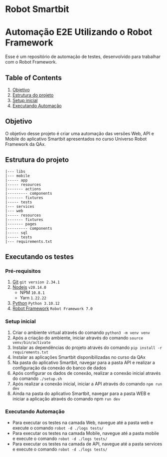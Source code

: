 # Robot Smartbit

# Automação E2E Utilizando o Robot Framework

Esse é um repositório de automação de testes, desenvolvido para trabalhar com o Robot Framework.

## Table of Contents

1. [Objetivo](#objetivo)
2. [Estrutura do projeto](#estrutura-do-projeto)
5. [Setup inicial](#setup-inicial)
6. [Executando Automação](#executando-automação)

## Objetivo

O objetivo desse projeto é criar uma automação das versões Web, API e Mobile do aplicativo Smartbit apresentados no curso Universo Robot Framework da QAx.

## Estrutura do projeto

```
|--- libs
|--- mobile
|----- app
|----- resources
|------- actions
|--------- components
|------- fixtures
|----- tests
|--- services
|--- web
|----- resources
|------- fixtures
|------- pages
|--------- components
|----- sql
|----- tests
|--- requirements.txt
```

## Executando os testes

### Pré-requisitos

1. [Git](https://git-scm.com/) `git version 2.34.1`
2. [Nodejs](https://nodejs.org/en/) `v20.14.0`
   *    NPM `10.8.1`
   *    Yarn `1.22.22`
3. [Python](https://www.python.org/) `Python 3.10.12`
4. [Robot Framework](https://robotframework.org/) `Robot Framework 7.0`

### Setup inicial

1. Criar o ambiente virtual através do comando `python3 -m venv venv`
2. Após a criação do ambiente, iniciar através do comando `source venv/bin/activate`
3. Instalar as dependências do projeto através do comando `pip install -r requirements.txt`
4. Instalar as aplicações Smartbit disponibilizadas no curso da QAx
5. Na pasta do aplicativo Smartbit, navegar para a pasta API e realizar a configuração da conexão do banco de dados
6. Após configurar os dados de conexão, realizar a conexão inicial através do comando `./setup.sh`
7. Após realizar a conexão inicial, iniciar a API através do comando `npm run dev`
8. Ainda na pasta do aplicativo Smartbit, navegar para a pasta WEB e iniciar a aplicação através do comando npm `run dev`

### Executando Automação

- Para executar os testes na camada Web, navegue até a pasta web e execute o comando `robot -d ./logs tests/`
- Para executar os testes na camada Mobile, navegue até a pasta mobile e execute o comando `robot -d ./logs tests/`
- Para executar os testes na camada de API, navegue até a pasta services e execute o comando `robot -d ./logs tests/`
<p>
